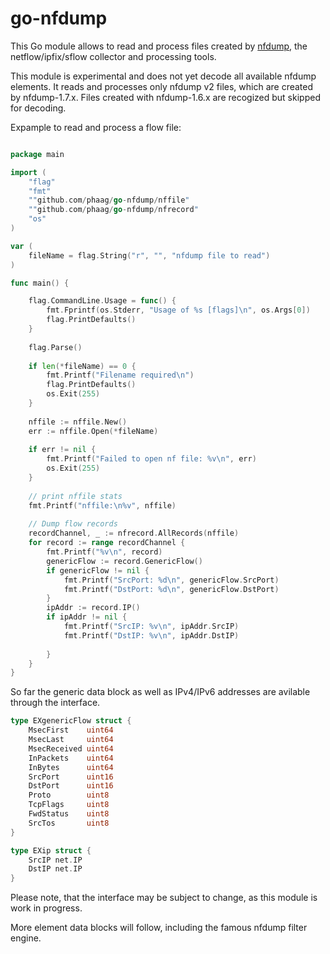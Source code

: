 # go-nfdump

This Go module allows to read and process files created by [nfdump](https://github.com/phaag/nfdump), the netflow/ipfix/sflow collector and processing tools.

This module is experimental and does not yet decode all available nfdump elements. It reads and processes only nfdump v2 files, which are created by nfdump-1.7.x. Files created with nfdump-1.6.x are recogized but skipped for decoding.

Expample to read and process a flow file:



```go

package main

import (
	"flag"
	"fmt"
	""github.com/phaag/go-nfdump/nffile"
	""github.com/phaag/go-nfdump/nfrecord"
	"os"
)

var (
	fileName = flag.String("r", "", "nfdump file to read")
)

func main() {

	flag.CommandLine.Usage = func() {
		fmt.Fprintf(os.Stderr, "Usage of %s [flags]\n", os.Args[0])
		flag.PrintDefaults()
	}
	
	flag.Parse()
	
	if len(*fileName) == 0 {
		fmt.Printf("Filename required\n")
		flag.PrintDefaults()
		os.Exit(255)
	}
	
	nffile := nffile.New()
	err := nffile.Open(*fileName)
	
	if err != nil {
		fmt.Printf("Failed to open nf file: %v\n", err)
		os.Exit(255)
	}
	
	// print nffile stats
	fmt.Printf("nffile:\n%v", nffile)
	
	// Dump flow records
	recordChannel, _ := nfrecord.AllRecords(nffile)
	for record := range recordChannel {
		fmt.Printf("%v\n", record)
		genericFlow := record.GenericFlow()
		if genericFlow != nil {
			fmt.Printf("SrcPort: %d\n", genericFlow.SrcPort)
			fmt.Printf("DstPort: %d\n", genericFlow.DstPort)
		}
		ipAddr := record.IP()
		if ipAddr != nil {
			fmt.Printf("SrcIP: %v\n", ipAddr.SrcIP)
			fmt.Printf("DstIP: %v\n", ipAddr.DstIP)
	
		}
	}
}

```

So far the generic data block as well as IPv4/IPv6 addresses are avilable through the interface.

```go
type EXgenericFlow struct {
	MsecFirst    uint64
	MsecLast     uint64
	MsecReceived uint64
	InPackets    uint64
	InBytes      uint64
	SrcPort      uint16
	DstPort      uint16
	Proto        uint8
	TcpFlags     uint8
	FwdStatus    uint8
	SrcTos       uint8
}

type EXip struct {
	SrcIP net.IP
	DstIP net.IP
}
```

Please note, that the interface may be subject to change, as this module is work in progress.

More element data blocks will follow, including the famous nfdump filter engine.
